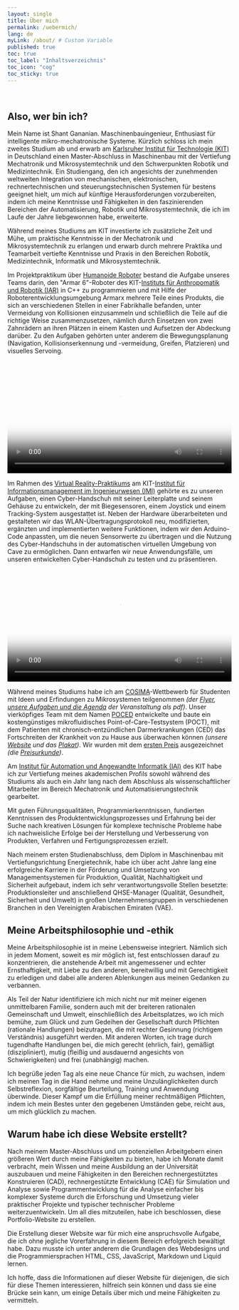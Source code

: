 ```yaml
---
layout: single
title: Über mich
permalink: /uebermich/
lang: de
myLink: /about/ # Custom Variable
published: true
toc: true
toc_label: "Inhaltsverzeichnis"
toc_icon: "cog"
toc_sticky: true
---
```


<br>

<a id="section-a"></a>
## Also, wer bin ich?

Mein Name ist Shant Gananian. Maschinenbauingenieur, Enthusiast für intelligente mikro-mechatronische Systeme. Kürzlich schloss ich mein zweites Studium ab und erwarb am [Karlsruher Institut für Technologie (KIT)](https://www.kit.edu/) in Deutschland einen Master-Abschluss in Maschinenbau mit der Vertiefung Mechatronik und Mikrosystemtechnik und den Schwerpunkten Robotik und Medizintechnik. Ein Studiengang, den ich angesichts der zunehmenden weltweiten Integration von mechanischen, elektronischen, rechnertechnischen und steuerungstechnischen Systemen für bestens geeignet hielt, um mich auf künftige Herausforderungen vorzubereiten, indem ich meine Kenntnisse und Fähigkeiten in den faszinierenden Bereichen der Automatisierung, Robotik und Mikrosystemtechnik, die ich im Laufe der Jahre liebgewonnen habe, erweiterte.

Während meines Studiums am KIT investierte ich zusätzliche Zeit und Mühe, um praktische Kenntnisse in der Mechatronik und Mikrosystemtechnik zu erlangen und erwarb durch mehrere Praktika und Teamarbeit vertiefte Kenntnisse und Praxis in den Bereichen Robotik, Medizintechnik, Informatik und Mikrosystemtechnik.

Im Projektpraktikum über [Humanoide Roboter](https://h2t.iar.kit.edu/28_1709.php) bestand die Aufgabe unseres Teams darin, den "Armar 6"-Roboter des KIT-[Instituts für Anthropomatik und Robotik (IAR)](https://www.informatik.kit.edu/5107.php) in C++ zu programmieren und mit Hilfe der Roboterentwicklungsumgebung Armarx mehrere Teile eines Produkts, die sich an verschiedenen Stellen in einer Fabrikhalle befanden, unter Vermeidung von Kollisionen einzusammeln und schließlich die Teile auf die richtige Weise zusammenzusetzen, nämlich durch Einsetzen von zwei Zahnrädern an ihren Plätzen in einem Kasten und Aufsetzen der Abdeckung darüber. Zu den Aufgaben gehörten unter anderem die Bewegungsplanung (Navigation, Kollisionserkennung und -vermeidung, Greifen, Platzieren) und visuelles Servoing.

<center>
    <p>
        <video width="100%" height=auto poster="/assets/vid/about/Humanoide Roboter - Praktikum.png" controls>
        <source src="/assets/vid/about/Humanoide Roboter - Praktikum.mp4" type="video/mp4">
        <source src="/assets/vid/about/Humanoide Roboter - Praktikum.ogg" type="video/ogg">
        Your browser does not support the video tag.
        </video>
    </p>
</center>

Im Rahmen des [Virtual Reality-Praktikums](https://www.imi.kit.edu/208_623.php) am KIT-[Institut für Informationsmanagement im Ingenieurwesen (IMI)](https://www.imi.kit.edu/) gehörte es zu unseren Aufgaben, einen Cyber-Handschuh mit seiner Leiterplatte und seinem Gehäuse zu entwickeln, der mit Biegesensoren, einem Joystick und einem Tracking-System ausgestattet ist. Neben der Hardware überarbeiteten und gestalteten wir das WLAN-Übertragungsprotokoll neu, modifizierten, ergänzten und implementierten weitere Funktionen, indem wir den Arduino-Code anpassten, um die neuen Sensorwerte zu übertragen und die Nutzung des Cyber-Handschuhs in der automatischen virtuellen Umgebung von Cave zu ermöglichen. Dann entwarfen wir neue Anwendungsfälle, um unseren entwickelten Cyber-Handschuh zu testen und zu präsentieren.

<center>
    <p>
        <video width="100%" height=auto poster="/assets/vid/about/Virtual Reality Practical Course - Winter Term 2017_18 - Cyberglove.jpg" controls>
        <source src="/assets/vid/about/Virtual Reality Practical Course - Winter Term 2017_18 - Cyberglove.mp4" type="video/mp4">
        <source src="/assets/vid/about/Virtual Reality Practical Course - Winter Term 2017_18 - Cyberglove.ogg" type="video/ogg">
        Your browser does not support the video tag.
        </video>
    </p>
</center>

Während meines Studiums habe ich am <a href="https://www.elektronikforschung.de/foerderung/nachwuchsfoerderung/cosima" target="_blank">COSIMA</a>-Wettbewerb für Studenten mit Ideen und Erfindungen zu Mikrosystemen teilgenommen *(der <a href="/assets/pdf/about/COSIMA_2019_Flyer.pdf" target="_blank">Flyer</a>, <a href="/assets/pdf/about/COSIMA_Aufruf_2019.pdf" target="_blank">unsere Aufgaben und die Agenda</a> der Veranstaltung als pdf)*. Unser vierköpfiges Team mit dem Namen <a href="/assets/pdf/about/team-poced-beschreibung-data.pdf" target="_blank">POCED</a> entwickelte und baute ein kostengünstiges mikrofluidisches Point-of-Care-Testsystem (POCT), mit dem Patienten mit chronisch-entzündlichen Darmerkrankungen (CED) das Fortschreiten der Krankheit von zu Hause aus überwachen können *(unsere <a href="https://teampoced.wixsite.com/poced" target="_blank">Website</a> und das <a href="/assets/pdf/about/Flyer-Poster poced - COSIMA19.pdf" target="_blank">Plakat</a>)*. Wir wurden mit dem <a href="https://www.cosima-mems.de/de/preistraeger/sieger-2019" target="_blank">ersten Preis</a> ausgezeichnet *(die <a href="/assets/pdf/about/1. Platz COSIMA 2019.png" target="_blank">Preisurkunde</a>)*.

Am [Institut für Automation und Angewandte Informatik (IAI)](https://www.iai.kit.edu/index.php) des KIT habe ich zur Vertiefung meines akademischen Profils sowohl während des Studiums als auch ein Jahr lang nach dem Abschluss als wissenschaftlicher Mitarbeiter im Bereich Mechatronik und Automatisierungstechnik gearbeitet.

Mit guten Führungsqualitäten, Programmierkenntnissen, fundierten Kenntnissen des Produktentwicklungsprozesses und Erfahrung bei der Suche nach kreativen Lösungen für komplexe technische Probleme habe ich nachweisliche Erfolge bei der Herstellung und Verbesserung von Produkten, Verfahren und Fertigungsprozessen erzielt.

Nach meinem ersten Studienabschluss, dem Diplom in Maschinenbau mit Vertiefungsrichtung Energietechnik, habe ich über acht Jahre lang eine erfolgreiche Karriere in der Förderung und Umsetzung von Managementsystemen für Produktion, Qualität, Nachhaltigkeit und Sicherheit aufgebaut, indem ich sehr verantwortungsvolle Stellen besetzte: Produktionsleiter und anschließend QHSE-Manager (Qualität, Gesundheit, Sicherheit und Umwelt) in großen Unternehmensgruppen in verschiedenen Branchen in den Vereinigten Arabischen Emiraten (VAE).


<a id="section-b"></a>
## Meine Arbeitsphilosophie und -ethik

Meine Arbeitsphilosophie ist in meine Lebensweise integriert. Nämlich sich in jedem Moment, soweit es mir möglich ist, fest entschlossen darauf zu konzentrieren, die anstehende Arbeit mit angemessener und echter Ernsthaftigkeit, mit Liebe zu den anderen, bereitwillig und mit Gerechtigkeit zu erledigen und dabei alle anderen Ablenkungen aus meinen Gedanken zu verbannen.

Als Teil der Natur identifiziere ich mich nicht nur mit meiner eigenen unmittelbaren Familie, sondern auch mit der breiteren rationalen Gemeinschaft und Umwelt, einschließlich des Arbeitsplatzes, wo ich mich bemühe, zum Glück und zum Gedeihen der Gesellschaft durch Pflichten (rationale Handlungen) beizutragen, die mit rechter Gesinnung (richtigem Verständnis) ausgeführt werden. Mit anderen Worten, ich trage durch tugendhafte Handlungen bei, die mich gerecht (ehrlich, fair), gemäßigt (diszipliniert), mutig (fleißig und ausdauernd angesichts von Schwierigkeiten) und frei (unabhängig) machen.

Ich begrüße jeden Tag als eine neue Chance für mich, zu wachsen, indem ich meinen Tag in die Hand nehme und meine Unzulänglichkeiten durch Selbstreflexion, sorgfältige Beurteilung, Training und Anwendung überwinde. Dieser Kampf um die Erfüllung meiner rechtmäßigen Pflichten, indem ich mein Bestes unter den gegebenen Umständen gebe, reicht aus, um mich glücklich zu machen.

<a id="section-c"></a>
## Warum habe ich diese Website erstellt?

Nach meinem Master-Abschluss und um potenziellen Arbeitgebern einen größeren Wert durch meine Fähigkeiten zu bieten, habe ich Monate damit verbracht, mein Wissen und meine Ausbildung an der Universität auszubauen und meine Fähigkeiten in den Bereichen rechnergestütztes Konstruieren (CAD), rechnergestützte Entwicklung (CAE) für Simulation und Analyse sowie Programmentwicklung für die Analyse einfacher bis komplexer Systeme durch die Erforschung und Umsetzung vieler praktischer Projekte und typischer technischer Probleme weiterzuentwickeln. Um all dies mitzuteilen, habe ich beschlossen, diese Portfolio-Website zu erstellen.

Die Erstellung dieser Website war für mich eine anspruchsvolle Aufgabe, die ich ohne jegliche Vorerfahrung in diesem Bereich erfolgreich bewältigt habe. Dazu musste ich unter anderem die Grundlagen des Webdesigns und die Programmiersprachen HTML, CSS, JavaScript, Markdown und Liquid lernen.

Ich hoffe, dass die Informationen auf dieser Website für diejenigen, die sich für diese Themen interessieren, hilfreich sein können und dass sie eine Brücke sein kann, um einige Details über mich und meine Fähigkeiten zu vermitteln.